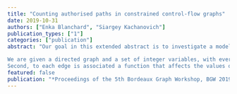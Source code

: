 ```yaml
---
title: "Counting authorised paths in constrained control-flow graphs"
date: 2019-10-31
authors: ["Enka Blanchard", "Siargey Kachanovich"]
publication_types: ["1"]
categories: ["publication"]
abstract: "Our goal in this extended abstract is to investigate a model of computation  inspired by control-flow graphs, automata and arithmetic circuits. The objective is to extend the definition of the first to include computing on nodes and edges.

We are given a directed graph and a set of integer variables, with every edge in the graph being augmented in two ways. First, a set of constraints on the variables determines whether the edge is _authorised_.
Second, to each edge is associated a function that affects the values of the variables. In this complex model, we seek to estimate the length and number of distinct paths. We restrict ourselves to the two cases in which this has meaning: when the underlying graph is a DAG, or when we have a promise that paths of infinite length do not exist in the given graph.  This has varied applications, from bounding the number of execution paths in various computing models (both deterministic and non-deterministic), to counting the number of distinct stories in interactive fictions.  "
featured: false
publication: "*Proceedings of the 5th Bordeaux Graph Workshop, BGW 2019, Bordeaux, France, October 28-31, 2019*"
---
```


